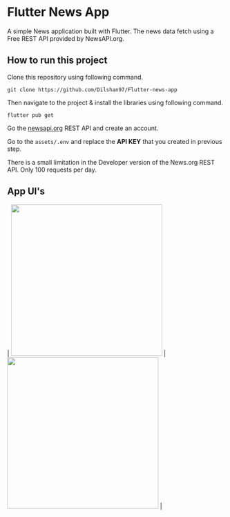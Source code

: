 # Flutter News App

A simple News application built with Flutter. The news data fetch using a Free REST API provided by NewsAPI.org.

## How to run this project

Clone this repository using following command.

`git clone https://github.com/Dilshan97/Flutter-news-app`

Then navigate to the project & install the libraries using following command.

`flutter pub get`

Go the [newsapi.org](https://newsapi.org) REST API and create an account.

Go to the `assets/.env` and replace the **API KEY** that you created in previous step.

There is a small limitation in the Developer version of the News.org REST API. Only 100 requests per day.

## App UI's

| <img src="https://github.com/Dilshan97/Flutter-news-app/blob/master/screenshot/01.png?raw=true" style="width: 350px;"/> |  <img src="https://github.com/Dilshan97/Flutter-news-app/blob/master/screenshot/02.png?raw=true" style="width: 350px;"/>  |